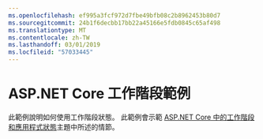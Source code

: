 ```yaml
---
ms.openlocfilehash: ef995a3fcf972d7fbe49bfb08c2b8962453b80d7
ms.sourcegitcommit: 24b1f6decbb17bb22a45166e5fdb0845c65af498
ms.translationtype: MT
ms.contentlocale: zh-TW
ms.lasthandoff: 03/01/2019
ms.locfileid: "57033445"
---
```

# <a name="aspnet-core-session-sample"></a>ASP.NET Core 工作階段範例

此範例說明如何使用工作階段狀態。 此範例會示範 [ASP.NET Core 中的工作階段和應用程式狀態](https://docs.microsoft.com/aspnet/core/fundamentals/app-state)主題中所述的情節。
